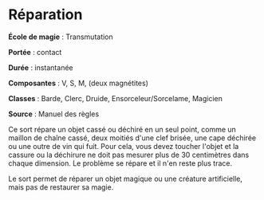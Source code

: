 # Réparation

**École de magie** : Transmutation

**Portée** : contact

**Durée** : instantanée

**Composantes** : V, S, M, (deux magnétites)

**Classes** : Barde, Clerc, Druide, Ensorceleur/Sorcelame, Magicien

**Source** : Manuel des règles

Ce sort répare un objet cassé ou déchiré en un seul point, comme un maillon de chaîne cassé, deux moitiés d'une clef brisée, une cape déchirée ou une outre de vin qui fuit. Pour cela, vous devez toucher l'objet et la cassure ou la déchirure ne doit pas mesurer plus de 30 centimètres dans chaque dimension. Le problème se répare et il n'en reste plus trace.

Le sort permet de réparer un objet magique ou une créature artificielle, mais pas de restaurer sa magie.

